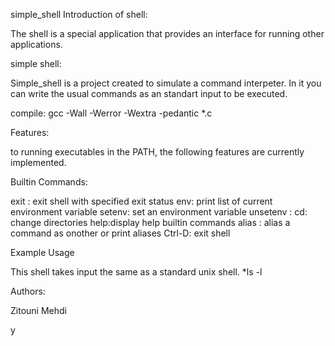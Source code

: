 simple_shell
Introduction of shell:

The shell is a special application that provides an interface for running other applications.

simple shell:

Simple_shell is a project created to simulate a command interpeter. In it you can write the usual commands as an standart input to be executed.

compile: gcc -Wall -Werror -Wextra -pedantic *.c

Features:

to running executables in the PATH, the following features are currently implemented.

Builtin Commands:

exit : exit shell with specified exit status env: print list of current environment variable setenv: set an environment variable unsetenv : cd: change directories help:display help builtin commands alias : alias a command as onother or print aliases Ctrl-D: exit shell

Example Usage

This shell takes input the same as a standard unix shell. *ls -l

Authors:

Zitouni Mehdi

y